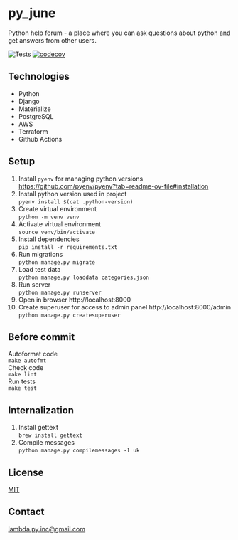 # py_june

Python help forum - a place where you can ask questions about python and get answers 
from other users.

![Tests](https://github.com/acman/py_june/actions/workflows/ci.yml/badge.svg)
[![codecov](https://codecov.io/gh/acman/py_june/branch/main/graph/badge.svg)](https://codecov.io/gh/acman/py_june)


## Technologies
* Python
* Django
* Materialize
* PostgreSQL
* AWS
* Terraform
* Github Actions

## Setup
1. Install `pyenv` for managing python versions https://github.com/pyenv/pyenv?tab=readme-ov-file#installation
2. Install python version used in project  
    `pyenv install $(cat .python-version)`
3. Create virtual environment  
    `python -m venv venv`
4. Activate virtual environment  
    `source venv/bin/activate`
5. Install dependencies  
    `pip install -r requirements.txt`
6. Run migrations  
    `python manage.py migrate`
7. Load test data  
    `python manage.py loaddata categories.json`
8. Run server  
    `python manage.py runserver`
9. Open in browser http://localhost:8000
10. Create superuser for access to admin panel http://localhost:8000/admin  
    `python manage.py createsuperuser`

## Before commit
Autoformat code  
`make autofmt`  
Check code  
`make lint`   
Run tests  
`make test`

## Internalization
1. Install gettext  
    `brew install gettext`
2. Compile messages  
    `python manage.py compilemessages -l uk`


## License
[MIT](https://choosealicense.com/licenses/mit/)

## Contact
lambda.py.inc@gmail.com
